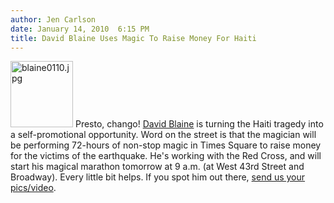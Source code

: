 ```yaml
---
author: Jen Carlson
date: January 14, 2010  6:15 PM
title: David Blaine Uses Magic To Raise Money For Haiti
---
```


<p><span class="mt-enclosure mt-enclosure-image" style="display: inline;"> <img alt="blaine0110.jpg" src="https://web.archive.org/web/20111130071205im_/http://gothamist.com/attachments/arts_jen/blaine0110.jpg" width="100" height="106" class="image-right"> </span>Presto, chango! <a href="https://web.archive.org/web/20111130071205/http://gothamist.com/tags/davidblaine">David Blaine</a> is turning the Haiti tragedy into a self-promotional opportunity. Word on the street is that the magician will be performing 72-hours of non-stop magic in Times Square to raise money for the victims of the earthquake. He&apos;s working with the Red Cross, and will start his magical marathon tomorrow at 9 a.m. (at West 43rd Street and Broadway). Every little bit helps. If you spot him out there, <a href="https://web.archive.org/web/20111130071205/mailto:photos@gothamist.com">send us your pics/video</a>.</p>